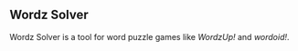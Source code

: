 Wordz Solver
------------

Wordz Solver is a tool for word puzzle games like <i>WordzUp!</i> and <i>wordoid!</i>. 
